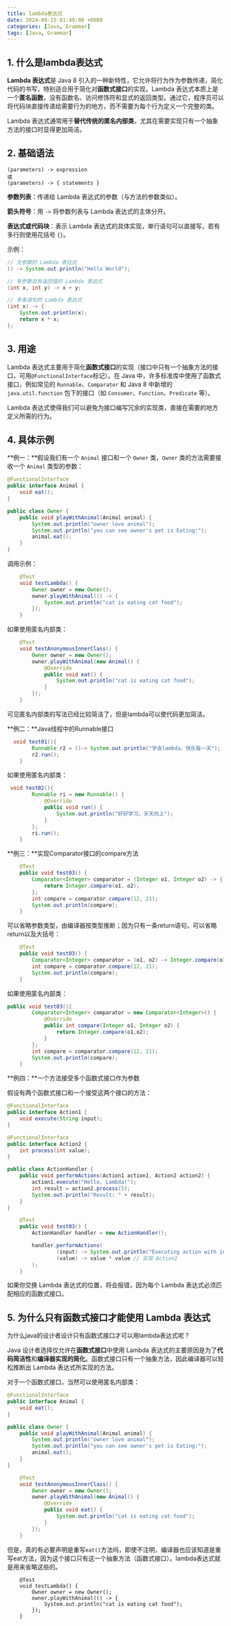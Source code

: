 ```yaml
---
title: lambda表达式
date: 2024-09-15 01:49:00 +0800
categories: [Java, Grammar]
tags: [Java, Grammar]
---
```

## 1. 什么是lambda表达式

**Lambda 表达式**是 Java 8 引入的一种新特性，它允许将行为作为参数传递，简化代码的书写，特别适合用于简化对**函数式接口**的实现。Lambda 表达式本质上是一个**匿名函数**，没有函数名、访问修饰符和显式的返回类型。通过它，程序员可以将代码块直接传递给需要行为的地方，而不需要为每个行为定义一个完整的类。

Lambda 表达式通常用于**替代传统的匿名内部类**，尤其在需要实现只有一个抽象方法的接口时显得更加简洁。

## 2. 基础语法

```
(parameters) -> expression
或
(parameters) -> { statements }
```

**参数列表**：传递给 Lambda 表达式的参数（与方法的参数类似）。

**箭头符号**：用 `->` 将参数列表与 Lambda 表达式的主体分开。

**表达式或代码块**：表示 Lambda 表达式的具体实现，单行语句可以直接写，若有多行则使用花括号 `{}`。

示例：

```java
// 无参数的 Lambda 表达式
() -> System.out.println("Hello World");

// 有参数且有返回值的 Lambda 表达式
(int x, int y) -> x + y;

// 多条语句的 Lambda 表达式
(int x) -> {
    System.out.println(x);
    return x * x;
};
```

## 3. 用途

Lambda 表达式主要用于简化**函数式接口**的实现（接口中只有一个抽象方法的接口，可用`@FunctionalInterface`标记）。在 Java 中，许多标准库中使用了函数式接口，例如常见的 `Runnable`、`Comparator` 和 Java 8 中新增的 `java.util.function` 包下的接口（如 `Consumer`、`Function`、`Predicate` 等）。

Lambda 表达式使得我们可以避免为接口编写冗余的实现类，直接在需要的地方定义所需的行为。

## 4. 具体示例

**例一：**假设我们有一个 `Animal` 接口和一个 `Owner` 类，`Owner` 类的方法需要接收一个 `Animal` 类型的参数：

```java
@FunctionalInterface
public interface Animal {
    void eat();
}

public class Owner {
    public void playWithAnimal(Animal animal) {
        System.out.println("owner love animal");
        System.out.println("you can see owner's pet is Eating:");
        animal.eat();
    }
}
```

调用示例：

```java
    @Test
    void testLambda() {
        Owner owner = new Owner();
        owner.playWithAnimal(() -> {
            System.out.println("cat is eating cat food");
        });
    }
```

如果使用匿名内部类：

```java
    @Test
    void testAnonymousInnerClass() {
        Owner owner = new Owner();
        owner.playWithAnimal(new Animal() {
            @Override
            public void eat() {
                System.out.println("cat is eating cat food");
            }
        });
    }
```

可见匿名内部类的写法已经比较简洁了，但是lambda可以使代码更加简洁。

**例二：**Java线程中的Runnable接口

```java
  void test01(){
        Runnable r2 = ()-> System.out.println("学会lambda，快乐每一天");
        r2.run();
    }
```

如果使用匿名内部类：

```java
 void test02(){
        Runnable ri = new Runnable() {
            @Override
            public void run() {
                System.out.println("好好学习，天天向上");
            }
        };
        ri.run();
    }
```

**例三：**实现Comparator接口的compare方法

```java
    @Test
    public void test03() {
        Comparator<Integer> comparator = (Integer o1, Integer o2) -> {
            return Integer.compare(o1, o2);
        };
        int compare = comparator.compare(12, 21);
        System.out.println(compare);
    }
```

可以省略参数类型，由编译器按类型推断；因为只有一条return语句，可以省略return以及大括号：

```java
    @Test
    public void test03() {
        Comparator<Integer> comparator = (o1, o2) -> Integer.compare(o1, o2);
        int compare = comparator.compare(12, 21);
        System.out.println(compare);
    }
```

如果使用匿名内部类：

```java
public void test03(){
        Comparator<Integer> comparator = new Comparator<Integer>() {
            @Override
            public int compare(Integer o1, Integer o2) {
                return Integer.compare(o1,o2);
            }
        };
        int compare = comparator.compare(12, 21);
        System.out.println(compare);
    }

```

**例四：**一个方法接受多个函数式接口作为参数

假设有两个函数式接口和一个接受这两个接口的方法：

```java
@FunctionalInterface
public interface Action1 {
    void execute(String input);
}

@FunctionalInterface
public interface Action2 {
    int process(int value);
}

public class ActionHandler {
    public void performActions(Action1 action1, Action2 action2) {
        action1.execute("Hello, Lambda!");
        int result = action2.process(5);
        System.out.println("Result: " + result);
    }
}
```

```java
    @Test
    public void test03() {
        ActionHandler handler = new ActionHandler();

        handler.performActions(
                (input) -> System.out.println("Executing action with input: " + input), // 实现 Action1
                (value) -> value * value // 实现 Action2
        );
    }
```

如果你交换 Lambda 表达式的位置，将会报错，因为每个 Lambda 表达式必须匹配相应的函数式接口。

## 5. 为什么只有函数式接口才能使用 Lambda 表达式

为什么java的设计者设计只有函数式接口才可以用lambda表达式呢？

Java 设计者选择仅允许在**函数式接口**中使用 Lambda 表达式的主要原因是为了**代码简洁性**和**编译器实现的简化**。函数式接口只有一个抽象方法，因此编译器可以轻松推断出 Lambda 表达式所实现的方法。

对于一个函数式接口，当然可以使用匿名内部类：

```java
@FunctionalInterface
public interface Animal {
    void eat();
}

public class Owner {
    public void playWithAnimal(Animal animal) {
        System.out.println("owner love animal");
        System.out.println("you can see owner's pet is Eating:");
        animal.eat();
    }
}
```

```java
    @Test
    void testAnonymousInnerClass() {
        Owner owner = new Owner();
        owner.playWithAnimal(new Animal() {
            @Override
            public void eat() {
                System.out.println("cat is eating cat food");
            }
        });
    }
```

但是，真的有必要声明是重写`eat()`方法吗，即使不注明，编译器也应该知道是重写eat方法，因为这个接口只有这一个抽象方法（函数式接口）。lambda表达式就是用来省略这些的。

```
    @Test
    void testLambda() {
        Owner owner = new Owner();
        owner.playWithAnimal(() -> {
            System.out.println("cat is eating cat food");
        });
    }
```

